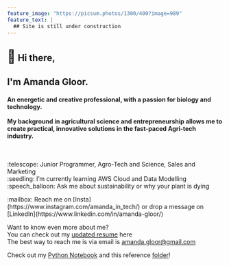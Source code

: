 ```yaml
---
feature_image: "https://picsum.photos/1300/400?image=989"
feature_text: |
  ## Site is still under construction 
---
```


<h2><span style="font-size:30px;">👋</span> Hi there,</h2>
<h2>I'm Amanda Gloor. </h2>
<h4>An energetic and creative professional, with a passion for biology and technology. <br>
<br>
My background in agricultural science and entrepreneurship allows me to create practical, innovative solutions in the fast-paced Agri-tech industry. </h4>
<br>
<p>
:telescope: Junior Programmer, Agro-Tech and Science, Sales and Marketing <br>
:seedling: I’m currently learning AWS Cloud and Data Modelling <br> 
:speech_balloon: Ask me about sustainability or why your plant is dying <br>
</p>    
:mailbox: Reach me on [Insta](https://www.instagram.com/amanda_in_tech/) or drop a message on [LinkedIn](https://www.linkedin.com/in/amanda-gloor/)    


Want to know even more about me?    
You can check out my [updated resume](resume.md) here    
The best way to reach me is via email is amanda.gloor@gmail.com   


Check out my [Python Notebook](Python_Notebook.html) and this reference [folder](python.html)!

